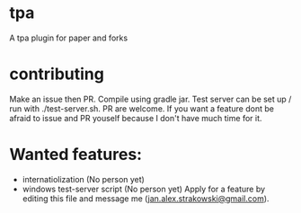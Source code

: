 # tpa
A tpa plugin for paper and forks

# contributing
Make an issue then PR.
Compile using gradle jar.
Test server can be set up / run with ./test-server.sh.
PR are welcome.
If you want a feature dont be afraid to issue and PR youself because I don't have much time for it.
# Wanted features:
 - internatiolization (No person yet)
 - windows test-server script (No person yet)
Apply for a feature by editing this file and message me (jan.alex.strakowski@gmail.com).
